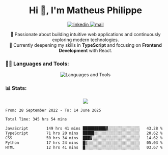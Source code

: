 
<h1 align="center">Hi 👋, I'm Matheus Philippe</h1>
<p align="center">
  <a href="https://www.linkedin.com/in/matheusphilippe-" target="_blank" rel="noopener noreferrer">
    <img alt="linkedin" src="https://img.shields.io/static/v1?label=&message=Linkedin&color=blue&logo=linkedin&style=for-the-badge" /> </a>
  <a href="mailto:matheus.philippe2002@gmail.com">
    <img alt="mail" src="https://img.shields.io/badge/Gmail-D14836?style=for-the-badge&logo=gmail&logoColor=white" /> </a>
 <p align="center">
  🚀 Passionate about building intuitive web applications and continuously exploring modern technologies.
  <br />
  🌱 Currently deepening my skills in <strong>TypeScript</strong> and focusing on <strong>Frontend Development</strong> with React.
</p>

   
</p>



<h3 align="left">🧑‍💻 Languages and Tools:</h3>

<p align="center">
  <img src="https://skillicons.dev/icons?i=ts,js,react,nodejs,express,mongodb,tailwind,vite,html,css,git,vscode,linux" alt="Languages and Tools" />

</p>

<h3 align="left"> 📊 Stats: </h3>

<p align="center">
  <img src="https://github-readme-stats.vercel.app/api/top-langs?username=mph7&show_icons=true&theme=tokyonight&hide_border=true&locale=en&langs_count=6&layout=compact" /> 



<!--START_SECTION:waka-->

```txt
From: 28 September 2022 - To: 14 June 2025

Total Time: 345 hrs 54 mins

JavaScript        149 hrs 41 mins ██████████▓░░░░░░░░░░░░░░   43.28 %
TypeScript        71 hrs 20 mins  █████░░░░░░░░░░░░░░░░░░░░   20.62 %
CSS               50 hrs 34 mins  ███▓░░░░░░░░░░░░░░░░░░░░░   14.62 %
Python            17 hrs 24 mins  █▒░░░░░░░░░░░░░░░░░░░░░░░   05.03 %
HTML              12 hrs 41 mins  █░░░░░░░░░░░░░░░░░░░░░░░░   03.67 %
```

<!--END_SECTION:waka-->
</p>
